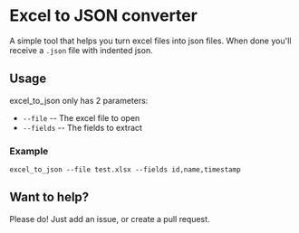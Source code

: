 # Excel to JSON converter

A simple tool that helps you turn excel files into json files. When done you'll receive a `.json` file with indented json.

## Usage

excel_to_json only has 2 parameters:
 - `--file` -- The excel file to open
 - `--fields` -- The fields to extract

### Example
`excel_to_json --file test.xlsx --fields id,name,timestamp`


## Want to help?
Please do! Just add an issue, or create a pull request.